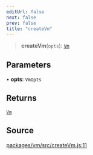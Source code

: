 ```yaml
---
editUrl: false
next: false
prev: false
title: "createVm"
---
```


> **createVm**(`opts`): [`Vm`](/reference/tevm/vm/type-aliases/vm/)

## Parameters

• **opts**: `VmOpts`

## Returns

[`Vm`](/reference/tevm/vm/type-aliases/vm/)

## Source

[packages/vm/src/createVm.js:11](https://github.com/evmts/tevm-monorepo/blob/main/packages/vm/src/createVm.js#L11)
